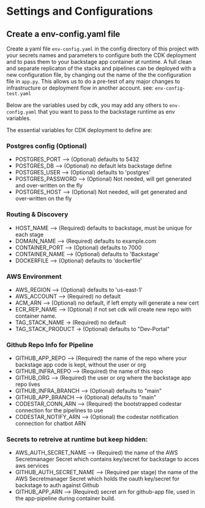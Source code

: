 # Settings and Configurations

## Create a env-config.yaml file
Create a yaml file `env-config.yaml` in the config directory of this project with your secrets names and parameters to configure both the CDK deployment and to pass them to your backstage app container at runtime. 
A full clean and separate replicaton of the stacks and pipelines can be deployed with a new configuration file, by changing out the name of the the configuration file in `app.py`. This allows us to do a pre-test of any major changes to infrastructure or deployment flow in another account. see: `env-config-test.yaml`

Below are the variables used by cdk, you may add any others to `env-config.yaml` that you want to pass to the backstage runtime as env variables.

The essential variables for CDK deployment to define are:

### Postgres config (Optional)
- POSTGRES_PORT --> (Optional) defaults to 5432
- POSTGRES_DB --> (Optional) no default lets backstage define
- POSTGRES_USER --> (Optional) defaults to 'postgres'
- POSTGRES_PASSWORD --> (Optional) Not needed, will get generated and over-written on the fly
- POSTGRES_HOST --> (Optional) Not needed, will get generated and over-written on the fly

### Routing & Discovery
- HOST_NAME --> (Required) defaults to backstage, must be unique for each stage
- DOMAIN_NAME --> (Required) defaults to example.com
- CONTAINER_PORT --> (Optional) defaults to 7000
- CONTAINER_NAME --> (Optional) defaults to 'Backstage'
- DOCKERFILE --> (Optional) defaults to 'dockerfile' 

### AWS Environment
- AWS_REGION --> (Optional) defaults to 'us-east-1'
- AWS_ACCOUNT --> (Required) no default
- ACM_ARN --> (Optional) no default, if left empty will generate a new cert
- ECR_REP_NAME --> (Optional) if not set cdk will create new repo with container name.
- TAG_STACK_NAME -> (Required) no default
- TAG_STACK_PRODUCT -> (Optional) defaults to "Dev-Portal"


### Github Repo Info for Pipeline
- GITHUB_APP_REPO --> (Required) the name of the repo where your backstage app code is kept, without the user or org
- GITHUB_INFRA_REPO --> (Required) the name of this repo
- GITHUB_ORG --> (Required) the user or org where the backstage app repo lives
- GITHUB_INFRA_BRANCH --> (Optional) defaults to "main"
- GITHUB_APP_BRANCH --> (Optional) defaults to "main"
- CODESTAR_CONN_ARN --> (Required) the bootstrapped codestar connection for the pipelines to use
- CODESTAR_NOTIFY_ARN --> (Optional) the codestar notification connection for chatbot ARN

### Secrets to retreive at runtime but keep hidden:
- AWS_AUTH_SECRET_NAME --> (Required) the name of the AWS Secretmanager Secret which contains key/secret for backstage to acces aws services
- GITHUB_AUTH_SECRET_NAME --> (Required per stage) the name of the AWS Secretmanager Secret which holds the oauth key/secret for backstage to auth against Github  
- GITHUB_APP_ARN --> (Required) secret arn for github-app file, used in the app-pipeline during container build. 
